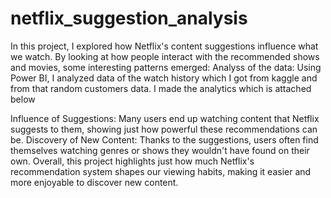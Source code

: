 # netflix_suggestion_analysis

In this project, I explored how Netflix's content suggestions influence what we watch. By looking at how people interact with the recommended shows and movies, some interesting patterns emerged:
Analyss of the data: Using Power BI, I analyzed data of the watch history which I got from kaggle and from that random customers data. I made the analytics which is attached below

Influence of Suggestions: Many users end up watching content that Netflix suggests to them, showing just how powerful these recommendations can be.
Discovery of New Content: Thanks to the suggestions, users often find themselves watching genres or shows they wouldn't have found on their own.
Overall, this project highlights just how much Netflix's recommendation system shapes our viewing habits, making it easier and more enjoyable to discover new content.

